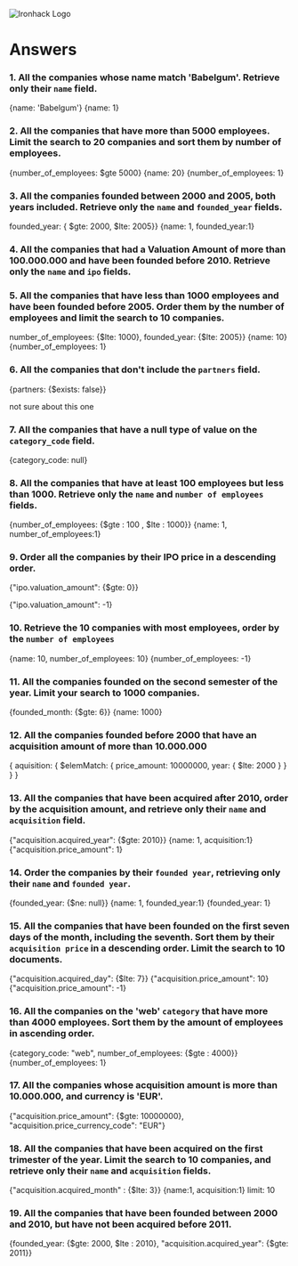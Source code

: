 ![Ironhack Logo](https://i.imgur.com/1QgrNNw.png)

# Answers

### 1. All the companies whose name match 'Babelgum'. Retrieve only their `name` field.

{name: 'Babelgum'}
{name: 1}

### 2. All the companies that have more than 5000 employees. Limit the search to 20 companies and sort them by **number of employees**.

{number_of_employees: $gte 5000}
{name: 20}
{number_of_employees: 1}


### 3. All the companies founded between 2000 and 2005, both years included. Retrieve only the `name` and `founded_year` fields.

founded_year: { $gte:  2000, $lte:  2005}}
{name: 1, founded_year:1}

### 4. All the companies that had a Valuation Amount of more than 100.000.000 and have been founded before 2010. Retrieve only the `name` and `ipo` fields.

<!-- Your Code Goes Here -->

### 5. All the companies that have less than 1000 employees and have been founded before 2005. Order them by the number of employees and limit the search to 10 companies.

number_of_employees: {$lte: 1000}, founded_year: {$lte: 2005}}
{name: 10}
{number_of_employees: 1}

### 6. All the companies that don't include the `partners` field.

{partners: {$exists: false}}

not sure about this one

### 7. All the companies that have a null type of value on the `category_code` field.

{category_code: null}

### 8. All the companies that have at least 100 employees but less than 1000. Retrieve only the `name` and `number of employees` fields.

{number_of_employees: {$gte : 100 , $lte : 1000}}
{name: 1, number_of_employees:1}

### 9. Order all the companies by their IPO price in a descending order.

{"ipo.valuation_amount": {$gte: 0}}

{"ipo.valuation_amount": -1}

### 10. Retrieve the 10 companies with most employees, order by the `number of employees`

{name: 10, number_of_employees: 10}
{number_of_employees: -1}

### 11. All the companies founded on the second semester of the year. Limit your search to 1000 companies.

{founded_month: {$gte: 6}}
{name: 1000}

### 12. All the companies founded before 2000 that have an acquisition amount of more than 10.000.000

{ aquisition: { $elemMatch: { price_amount: 10000000, year: { $lte: 2000 } } } }

### 13. All the companies that have been acquired after 2010, order by the acquisition amount, and retrieve only their `name` and `acquisition` field.

{"acquisition.acquired_year": {$gte: 2010}}
{name: 1, acquisition:1}
{"acquisition.price_amount": 1}

### 14. Order the companies by their `founded year`, retrieving only their `name` and `founded year`.

{founded_year: {$ne: null}}
{name: 1, founded_year:1}
{founded_year: 1}

### 15. All the companies that have been founded on the first seven days of the month, including the seventh. Sort them by their `acquisition price` in a descending order. Limit the search to 10 documents.

{"acquisition.acquired_day": {$lte: 7}}
{"acquisition.price_amount": 10}
{"acquisition.price_amount": -1}

### 16. All the companies on the 'web' `category` that have more than 4000 employees. Sort them by the amount of employees in ascending order.

{category_code: "web", number_of_employees: {$gte : 4000}}
{number_of_employees: 1}

### 17. All the companies whose acquisition amount is more than 10.000.000, and currency is 'EUR'.

{"acquisition.price_amount": {$gte: 10000000}, "acquisition.price_currency_code": "EUR"}

### 18. All the companies that have been acquired on the first trimester of the year. Limit the search to 10 companies, and retrieve only their `name` and `acquisition` fields.

{"acquisition.acquired_month" : {$lte: 3}}
{name:1, acquisition:1}
limit: 10

### 19. All the companies that have been founded between 2000 and 2010, but have not been acquired before 2011.

{founded_year: {$gte: 2000, $lte : 2010}, "acquisition.acquired_year": {$gte: 2011}}
